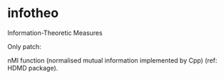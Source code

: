 infotheo
========

Information-Theoretic Measures

Only patch:

nMI function (normalised mutual information implemented by Cpp) (ref: HDMD package).

